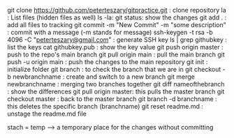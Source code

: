 git clone https://github.com/peterteszary/gitpractice.git   : clone repository
la : List files (hidden files as well)
ls -la: 
git status: show the changes
git add . : add all files to tracking
git commit -m "New Commit" -m "some description" : commit with a message (-m stands for message)
ssh-keygen -t rsa -b 4096 -C "peterteszary@gmail.com" : generate SSH key
ls | grep githubkey : list the keys
cat githubkey.pub : show the key value
git push origin master : push to the repo's main branch
git pull origin main : pull the main branch
git push -u origin main : push the changes to the main repository
git init : initialize folder
git branch : to check the branch that we are in
git checkout -b newbranchname : create and switch to a new branch
git merge newbranchname : merging two branches together
git diff nameofthebranch : show the differences
git pull origin master: this pulls the master branch
git checkout master : back to the master branch
git branch -d branchname : this deletes the specific branch (branchname)
git reset readme.md : unstage the readme.md file

stach = temp --> a temporary place for the changes without committing